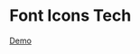 Font Icons Tech
===============================
<a href="http://forbrace.github.io/font-icons-tech/">Demo</a>